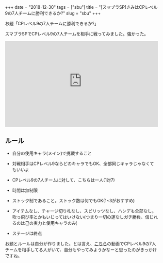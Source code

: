 +++
date = "2018-12-30"
tags = ["sbu"]
title = "[スマブラSP]きみはCPレベル9の7人チームに勝利できるか?"
slug = "sbu"
+++

お題「CPレベル9の7人チームに勝利できるか?」

スマブラSPでCPレベル9の7人チームを相手に戦ってみました。強かった。

<div style="position:relative;height:0;padding-bottom:56.25%"><iframe src="https://www.youtube-nocookie.com/embed/IR511uJApO4?rel=0&amp;controls=0&amp;showinfo=0&amp;ecver=2" width="640" height="360" frameborder="0" allow="accelerometer; autoplay; encrypted-media; gyroscope; picture-in-picture" style="position:absolute;width:100%;height:100%;left:0" allowfullscreen></iframe></div>

## ルール

- 自分の使用キャラ(メイン)で挑戦すること

- 対戦相手はCPレベル9ならどのキャラでもOK、全部同じキャラじゃなくてもいいよ

- CPレベル9の7人チームに対して、こちらは一人(1対7)

- 時間は無制限

- ストック制であること。ストック数は何でもOK(1~3がおすすめ)

- アイテムなし、チャージ切り札なし、スピリッツなし、ハンデも全部なし。吹っ飛び率とかもいじってはいけない(つまり一切の運なしガチ勝負、信じれるのは己の実力と使用キャラのみ)

- ステージは終点

お題とルールは自分が作りました。とは言え、[こちら](https://www.youtube.com/watch?v=ACC1LcCqIsc)の動画でCPレベル9の7人チームを相手してる人がいて、自分もやってみようかなーと思ったのがきっかけですね。

